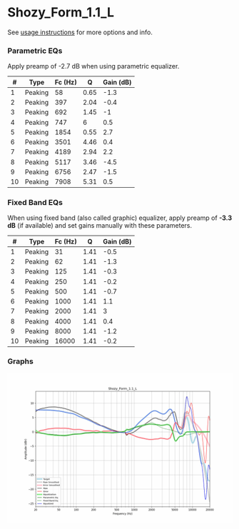 # Shozy_Form_1.1_L
See [usage instructions](https://github.com/jaakkopasanen/AutoEq#usage) for more options and info.

### Parametric EQs
Apply preamp of -2.7 dB when using parametric equalizer.

|   # | Type    |   Fc (Hz) |    Q |   Gain (dB) |
|-----|---------|-----------|------|-------------|
|   1 | Peaking |        58 | 0.65 |        -1.3 |
|   2 | Peaking |       397 | 2.04 |        -0.4 |
|   3 | Peaking |       692 | 1.45 |        -1   |
|   4 | Peaking |       747 | 6    |         0.5 |
|   5 | Peaking |      1854 | 0.55 |         2.7 |
|   6 | Peaking |      3501 | 4.46 |         0.4 |
|   7 | Peaking |      4189 | 2.94 |         2.2 |
|   8 | Peaking |      5117 | 3.46 |        -4.5 |
|   9 | Peaking |      6756 | 2.47 |        -1.5 |
|  10 | Peaking |      7908 | 5.31 |         0.5 |

### Fixed Band EQs
When using fixed band (also called graphic) equalizer, apply preamp of **-3.3 dB** (if available) and set gains manually with these parameters.

|   # | Type    |   Fc (Hz) |    Q |   Gain (dB) |
|-----|---------|-----------|------|-------------|
|   1 | Peaking |        31 | 1.41 |        -0.5 |
|   2 | Peaking |        62 | 1.41 |        -1.3 |
|   3 | Peaking |       125 | 1.41 |        -0.3 |
|   4 | Peaking |       250 | 1.41 |        -0.2 |
|   5 | Peaking |       500 | 1.41 |        -0.7 |
|   6 | Peaking |      1000 | 1.41 |         1.1 |
|   7 | Peaking |      2000 | 1.41 |         3   |
|   8 | Peaking |      4000 | 1.41 |         0.4 |
|   9 | Peaking |      8000 | 1.41 |        -1.2 |
|  10 | Peaking |     16000 | 1.41 |        -0.2 |

### Graphs
![](./Shozy_Form_1.1_L.png)
